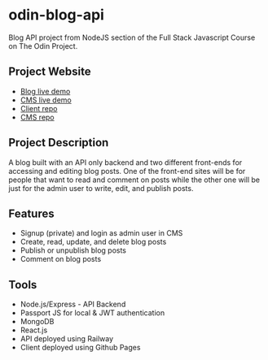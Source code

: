 # odin-blog-api
Blog API project from NodeJS section of the Full Stack Javascript Course on The Odin Project.

## Project Website
- [Blog live demo](https://mraffia-odin-blog.up.railway.app/)
- [CMS live demo](https://mraffia-odin-blog-cms.up.railway.app/)
- [Client repo](https://github.com/mraffia/odin-blog-client)
- [CMS repo](https://github.com/mraffia/odin-blog-cms)

## Project Description
A blog built with an API only backend and two different front-ends for accessing and editing blog posts. One of the front-end sites will be for people that want to read and comment on posts while the other one will be just for the admin user to write, edit, and publish posts.

## Features
* Signup (private) and login as admin user in CMS
* Create, read, update, and delete blog posts
* Publish or unpublish blog posts
* Comment on blog posts

## Tools
* Node.js/Express - API Backend
* Passport JS for local & JWT authentication
* MongoDB
* React.js
* API deployed using Railway
* Client deployed using Github Pages
